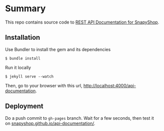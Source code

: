 Summary
=======

This repo contains source code to [REST API Documentation for SnapyShop](http://snapyshop.github.io/api-documentation/).


## Installation

Use Bundler to install the gem and its dependencies

    $ bundle install

Run it locally

    $ jekyll serve --watch

Then, go to your browser with this url, [http://localhost:4000/api-documentation](http://localhost:4000/api-documentation).


## Deployment

  Do a push commit to `gh-pages` branch. Wait for a few seconds, then test it on [snapyshop.github.io/api-documentation/](snapyshop.github.io/api-documentation/).